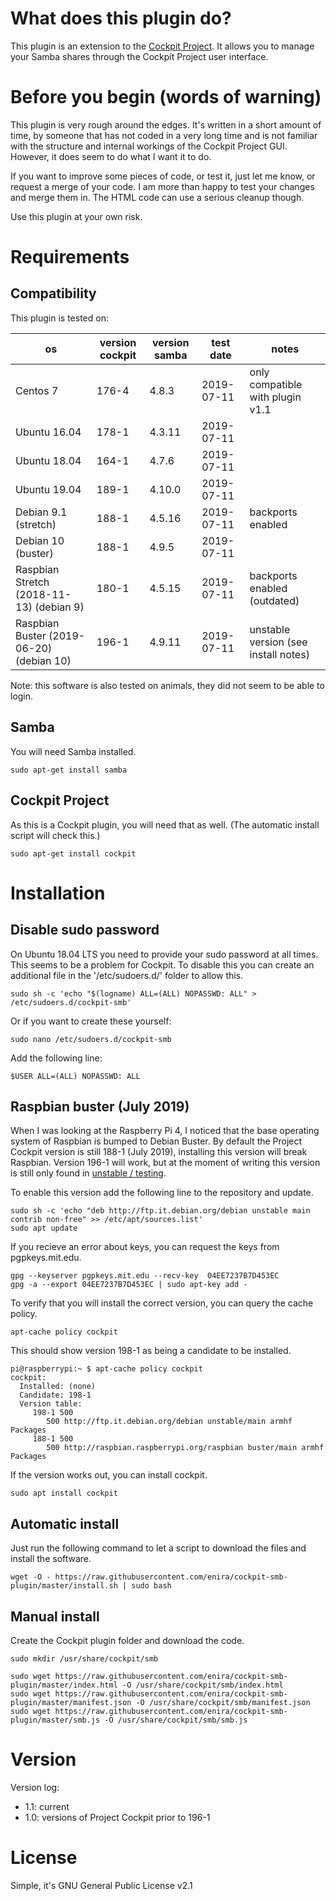 # What does this plugin do?
This plugin is an extension to the [Cockpit Project](https://cockpit-project.org/). It allows you to manage your Samba shares through the Cockpit Project user interface.

# Before you begin (words of warning)
This plugin is very rough around the edges. It's written in a short amount of time, by someone that has not coded in a very long time and is not familiar with the structure and internal workings of the Cockpit Project GUI. However, it does seem to do what I want it to do. 

If you want to improve some pieces of code, or test it, just let me know, or request a merge of your code. I am more than happy to test your changes and merge them in. The HTML code can use a serious cleanup though.

Use this plugin at your own risk.

# Requirements

## Compatibility

This plugin is tested on:

| os                                       | version cockpit | version samba | test date  | notes                                |
|------------------------------------------|-----------------|---------------|------------|--------------------------------------|
| Centos 7                                 | 176-4           | 4.8.3         | 2019-07-11 | only compatible with plugin v1.1     |
| Ubuntu 16.04                             | 178-1           | 4.3.11        | 2019-07-11 |                                      |
| Ubuntu 18.04                             | 164-1           | 4.7.6         | 2019-07-11 |                                      |
| Ubuntu 19.04                             | 189-1           | 4.10.0        | 2019-07-11 |                                      |
| Debian 9.1 (stretch)                     | 188-1           | 4.5.16        | 2019-07-11 | backports enabled                    |
| Debian 10 (buster)                       | 188-1           | 4.9.5         | 2019-07-11 |                                      |
| Raspbian Stretch (2018-11-13) (debian 9) | 180-1           | 4.5.15        | 2019-07-11 | backports enabled (outdated)         |
| Raspbian Buster (2019-06-20) (debian 10) | 196-1           | 4.9.11        | 2019-07-11 | unstable version (see install notes) |

Note: this software is also tested on animals, they did not seem to be able to login. 

## Samba
You will need Samba installed.

```
sudo apt-get install samba
```

## Cockpit Project
As this is a Cockpit plugin, you will need that as well. (The automatic install script will check this.)

```
sudo apt-get install cockpit
```

# Installation

## Disable sudo password
On Ubuntu 18.04 LTS you need to provide your sudo password at all times. This seems to be a problem for Cockpit. To disable this you can create an additional file in the '/etc/sudoers.d/' folder to allow this.
```
sudo sh -c 'echo "$(logname) ALL=(ALL) NOPASSWD: ALL" > /etc/sudoers.d/cockpit-smb'
```
Or if you want to create these yourself:
```
sudo nano /etc/sudoers.d/cockpit-smb
```
Add the following line:
```
$USER ALL=(ALL) NOPASSWD: ALL
```

## Raspbian buster (July 2019)
When I was looking at the Raspberry Pi 4, I noticed that the base operating system of Raspbian is bumped to Debian Buster. By default the Project Cockpit version is still 188-1 (July 2019), installing this version will break Raspbian. Version 196-1 will work, but at the moment of writing this version is still only found in [unstable / testing](https://packages.debian.org/search?keywords=cockpit).

To enable this version add the following line to the repository and update.
```
sudo sh -c 'echo "deb http://ftp.it.debian.org/debian unstable main contrib non-free" >> /etc/apt/sources.list'
sudo apt update
```
If you recieve an error about keys, you can request the keys from pgpkeys.mit.edu.
```
gpg --keyserver pgpkeys.mit.edu --recv-key  04EE7237B7D453EC
gpg -a --export 04EE7237B7D453EC | sudo apt-key add -
```
To verify that you will install the correct version, you can query the cache policy. 
```
apt-cache policy cockpit
```
This should show version 198-1 as being a candidate to be installed.
```
pi@raspberrypi:~ $ apt-cache policy cockpit
cockpit:
  Installed: (none)
  Candidate: 198-1
  Version table:
     198-1 500
        500 http://ftp.it.debian.org/debian unstable/main armhf Packages
     188-1 500
        500 http://raspbian.raspberrypi.org/raspbian buster/main armhf Packages
```
If the version works out, you can install cockpit.
```
sudo apt install cockpit
```

## Automatic install
Just run the following command to let a script to download the files and install the software.
```
wget -O - https://raw.githubusercontent.com/enira/cockpit-smb-plugin/master/install.sh | sudo bash
```

## Manual install
Create the Cockpit plugin folder and download the code.
```
sudo mkdir /usr/share/cockpit/smb

sudo wget https://raw.githubusercontent.com/enira/cockpit-smb-plugin/master/index.html -O /usr/share/cockpit/smb/index.html
sudo wget https://raw.githubusercontent.com/enira/cockpit-smb-plugin/master/manifest.json -O /usr/share/cockpit/smb/manifest.json
sudo wget https://raw.githubusercontent.com/enira/cockpit-smb-plugin/master/smb.js -O /usr/share/cockpit/smb/smb.js
```

# Version 

Version log:
- 1.1: current
- 1.0: versions of Project Cockpit prior to 196-1

# License
Simple, it's GNU General Public License v2.1
